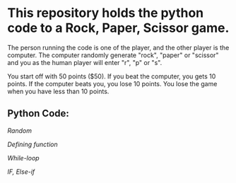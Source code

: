 # This repository holds the python code to a Rock, Paper, Scissor game.

The person running the code is one of the player, and the other player is the computer.  The computer randomly generate "rock", "paper" or "scissor" and you as the human player will enter "r", "p" or "s".  

You start off with 50 points ($50).  If you beat the computer, you gets 10 points.  If the computer beats you, you lose 10 points.  You lose the game when you have less than 10 points.

## Python Code:

*Random*

*Defining function*

*While-loop*

*IF, Else-if*
